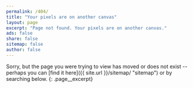 ```yaml
---
permalink: /404/
title: "Your pixels are on another canvas"
layout: page
excerpt: "Page not found. Your pixels are on another canvas."
ads: false
share: false
sitemap: false
author: false
---
```


Sorry, but the page you were trying to view has moved or does not exist -- perhaps you can [find it here]({{ site.url }}/sitemap/ "sitemap") or by searching below.
{: .page__excerpt}

<div class="typed__secondary">
  <script type="text/javascript">
    var GOOG_FIXURL_LANG = 'en';
    var GOOG_FIXURL_SITE = '{{ site.url }}'
  </script>
  <script type="text/javascript" src="https://linkhelp.clients.google.com/tbproxy/lh/wm/fixurl.js"></script>
</div>
